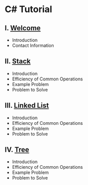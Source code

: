 # C# Tutorial

## I. [Welcome](Welcome.md)

* Introduction
* Contact Information

## II. [Stack](stacks.md)

* Introduction
* Efficiency of Common Operations
* Example Problem
* Problem to Solve

## III. [Linked List](Linked_list.md)

* Introduction
* Efficiency of Common Operations
* Example Problem
* Problem to Solve

## IV. [Tree](Tree.md)

* Introduction
* Efficiency of Common Operations
* Example Problem
* Problem to Solve
